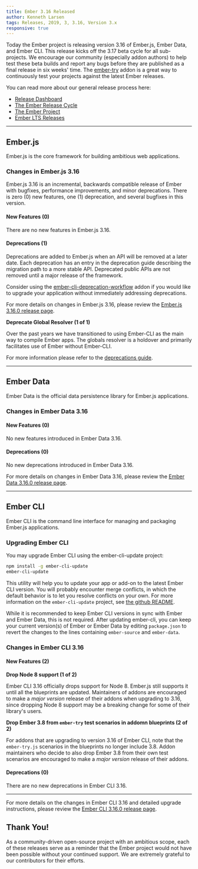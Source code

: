 ```yaml
---
title: Ember 3.16 Released
author: Kenneth Larsen
tags: Releases, 2019, 3, 3.16, Version 3.x
responsive: true
---
```


Today the Ember project is releasing version 3.16 of Ember.js, Ember Data, and Ember CLI. This release kicks off the 3.17 beta cycle for all sub-projects. We encourage our community (especially addon authors) to help test these beta builds and report any bugs before they are published as a final release in six weeks' time. The [ember-try](https://github.com/ember-cli/ember-try) addon is a great way to continuously test your projects against the latest Ember releases.

You can read more about our general release process here:

- [Release Dashboard](http://emberjs.com/builds/)
- [The Ember Release Cycle](http://emberjs.com/blog/2013/09/06/new-ember-release-process.html)
- [The Ember Project](http://emberjs.com/blog/2015/06/16/ember-project-at-2-0.html)
- [Ember LTS Releases](http://emberjs.com/blog/2016/02/25/announcing-embers-first-lts.html)

---

## Ember.js

Ember.js is the core framework for building ambitious web applications.

### Changes in Ember.js 3.16

Ember.js 3.16 is an incremental, backwards compatible release of Ember with bugfixes, performance improvements, and minor deprecations. There is zero (0) new features, one (1) deprecation, and several bugfixes in this version.

#### New Features (0)

There are no new features in Ember.js 3.16.

#### Deprecations (1)

Deprecations are added to Ember.js when an API will be removed at a later date. Each deprecation has an entry in the deprecation guide describing the migration path to a more stable API. Deprecated public APIs are not removed until a major release of the framework.

Consider using the [ember-cli-deprecation-workflow](https://github.com/mixonic/ember-cli-deprecation-workflow) addon if you would like to upgrade your application without immediately addressing deprecations.

For more details on changes in Ember.js 3.16, please review the [Ember.js 3.16.0 release page](https://github.com/emberjs/ember.js/releases/tag/v3.16.0).


**Deprecate Global Resolver (1 of 1)**

Over the past years we have transitioned to using Ember-CLI as the main way to compile Ember apps. The globals resolver is a holdover and primarily facilitates use of Ember without Ember-CLI.

For more information please refer to the [deprecations guide](https://deprecations.emberjs.com/v3.x#toc_ember-deprecate-globals-resolver).


---

## Ember Data

Ember Data is the official data persistence library for Ember.js applications.

### Changes in Ember Data 3.16

#### New Features (0)

No new features introduced in Ember Data 3.16.

#### Deprecations (0)

No new deprecations introduced in Ember Data 3.16.

For more details on changes in Ember Data 3.16, please review the
[Ember Data 3.16.0 release page](https://github.com/emberjs/data/releases/tag/v3.16.0).

---

## Ember CLI

Ember CLI is the command line interface for managing and packaging Ember.js applications.

### Upgrading Ember CLI

You may upgrade Ember CLI using the ember-cli-update project:

```bash
npm install -g ember-cli-update
ember-cli-update
```

This utility will help you to update your app or add-on to the latest Ember CLI version. You will probably encounter merge conflicts, in which the default behavior is to let you resolve conflicts on your own. For more information on the `ember-cli-update` project, see [the github README](https://github.com/ember-cli/ember-cli-update).

While it is recommended to keep Ember CLI versions in sync with Ember and Ember Data, this is not required. After updating ember-cli, you can keep your current version(s) of Ember or Ember Data by editing `package.json` to revert the changes to the lines containing `ember-source` and `ember-data`.

### Changes in Ember CLI 3.16

#### New Features (2)

**Drop Node 8 support (1 of 2)**

Ember CLI 3.16 officially drops support for Node 8. Ember.js still supports it until all the blueprints are updated.
Maintainers of addons are encouraged to make a _major version_ release of their addons when upgrading to 3.16, since dropping Node 8 support may be a breaking change for some of their library's users.

**Drop Ember 3.8 from `ember-try` test scenarios in addomn blueprints (2 of 2)**

For addons that are upgrading to version 3.16 of Ember CLI, note that the `ember-try.js` scenarios
in the blueprints no longer include 3.8. Addon maintainers who decide to also drop Ember 3.8 from
their own test scenarios are encouraged to make a _major version_ release of their addons.

#### Deprecations (0)

There are no new deprecations in Ember CLI 3.16.

---

For more details on the changes in Ember CLI 3.16 and detailed upgrade
instructions, please review the [Ember CLI  3.16.0 release page](https://github.com/ember-cli/ember-cli/releases/tag/v3.16.0).

## Thank You!

As a community-driven open-source project with an ambitious scope, each of these releases serve as a reminder that the Ember project would not have been possible without your continued support. We are extremely grateful to our contributors for their efforts.
